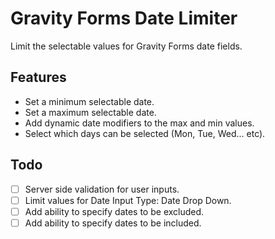 # Gravity Forms Date Limiter
Limit the selectable values for Gravity Forms date fields.

## Features
- Set a minimum selectable date.
- Set a maximum selectable date.
- Add dynamic date modifiers to the max and min values.
- Select which days can be selected (Mon, Tue, Wed... etc).

## Todo
- [ ] Server side validation for user inputs.
- [ ] Limit values for Date Input Type: Date Drop Down.
- [ ] Add ability to specify dates to be excluded.
- [ ] Add ability to specify dates to be included.
